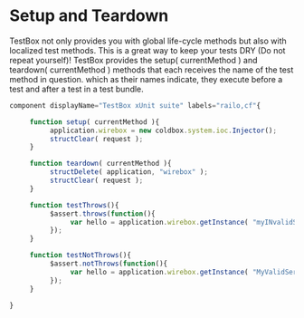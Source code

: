 # Setup and Teardown

TestBox not only provides you with global life-cycle methods but also with localized test methods. This is a great way to keep your tests DRY \(Do not repeat yourself\)! TestBox provides the setup\( currentMethod \) and teardown\( currentMethod \) methods that each receives the name of the test method in question. which as their names indicate, they execute before a test and after a test in a test bundle.

```javascript
component displayName="TestBox xUnit suite" labels="railo,cf"{

     function setup( currentMethod ){
          application.wirebox = new coldbox.system.ioc.Injector();
          structClear( request );
     }

     function teardown( currentMethod ){
          structDelete( application, "wirebox" );
          structClear( request );
     }

     function testThrows(){
          $assert.throws(function(){
               var hello = application.wirebox.getInstance( "myINvalidService" ).run();
          });
     }

     function testNotThrows(){
          $assert.notThrows(function(){
               var hello = application.wirebox.getInstance( "MyValidService" ).run();;
          });
     }

}
```

